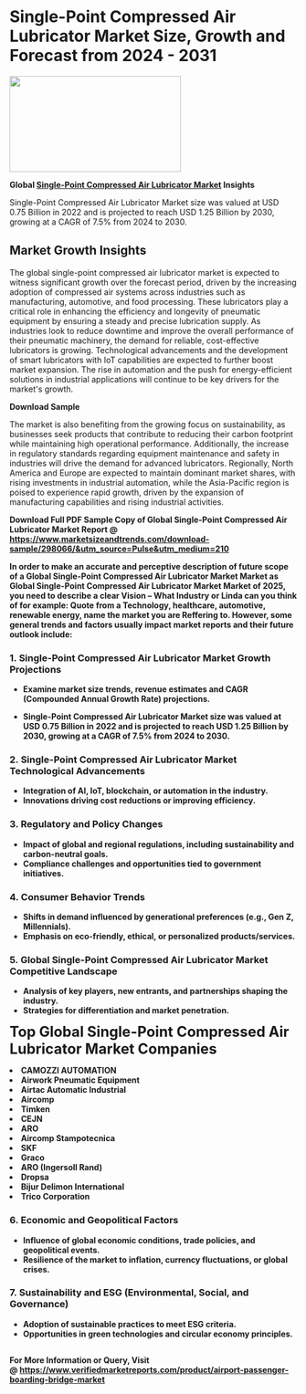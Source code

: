 <H1>Single-Point Compressed Air Lubricator Market Size, Growth and Forecast from 2024 - 2031</H1><img class="aligncenter size-medium wp-image-584254" src="https://thirdeyenews.in/wp-content/uploads/2024/09/Global-Market-Research-300x168.jpeg" alt="" width="300" height="168" /><p><strong>Global&nbsp;<a href="https://www.marketsizeandtrends.com/download-sample/298066/&amp;utm_source=Pulse&amp;utm_medium=210">Single-Point Compressed Air Lubricator Market</a> Insights</strong></p><p>Single-Point Compressed Air Lubricator Market size was valued at USD 0.75 Billion in 2022 and is projected to reach USD 1.25 Billion by 2030, growing at a CAGR of 7.5% from 2024 to 2030.</p><p><h2>Market Growth Insights</h2> <p>The global single-point compressed air lubricator market is expected to witness significant growth over the forecast period, driven by the increasing adoption of compressed air systems across industries such as manufacturing, automotive, and food processing. These lubricators play a critical role in enhancing the efficiency and longevity of pneumatic equipment by ensuring a steady and precise lubrication supply. As industries look to reduce downtime and improve the overall performance of their pneumatic machinery, the demand for reliable, cost-effective lubricators is growing. Technological advancements and the development of smart lubricators with IoT capabilities are expected to further boost market expansion. The rise in automation and the push for energy-efficient solutions in industrial applications will continue to be key drivers for the market's growth.</p> <p><strong>Download Sample</strong></p> <p>The market is also benefiting from the growing focus on sustainability, as businesses seek products that contribute to reducing their carbon footprint while maintaining high operational performance. Additionally, the increase in regulatory standards regarding equipment maintenance and safety in industries will drive the demand for advanced lubricators. Regionally, North America and Europe are expected to maintain dominant market shares, with rising investments in industrial automation, while the Asia-Pacific region is poised to experience rapid growth, driven by the expansion of manufacturing capabilities and rising industrial activities.</p> <p><strong></p><p><span class=""><strong>Download Full PDF Sample Copy of Global Single-Point Compressed Air Lubricator Market Report</strong> @ <a href="https://www.marketsizeandtrends.com/download-sample/298066/&amp;utm_source=Pulse&amp;utm_medium=210" target="_blank">https://www.marketsizeandtrends.com/download-sample/298066/&amp;utm_source=Pulse&amp;utm_medium=210</a></span></p><p>In order to make an accurate and perceptive description of future scope of a Global&nbsp;Single-Point Compressed Air Lubricator Market Market as Global&nbsp;Single-Point Compressed Air Lubricator Market Market of 2025, you need to describe a clear Vision &ndash; What Industry or Linda can you think of for example: Quote from a Technology, healthcare, automotive, renewable energy, name the market you are Reffering to. However, some general trends and factors usually impact market reports and their future outlook include:</p><h3>1.&nbsp;<strong>Single-Point Compressed Air Lubricator Market Growth Projections</strong></h3><ul><li>Examine market size trends, revenue estimates and CAGR (Compounded Annual Growth Rate) projections.</li><li><p>Single-Point Compressed Air Lubricator Market size was valued at USD 0.75 Billion in 2022 and is projected to reach USD 1.25 Billion by 2030, growing at a CAGR of 7.5% from 2024 to 2030.</p></li></ul><h3>2.&nbsp;<strong>Single-Point Compressed Air Lubricator Market Technological Advancements</strong></h3><ul><li>Integration of AI, IoT, blockchain, or automation in the industry.</li><li>Innovations driving cost reductions or improving efficiency.</li></ul><h3>3.&nbsp;<strong>Regulatory and Policy Changes</strong></h3><ul><li>Impact of global and regional regulations, including sustainability and carbon-neutral goals.</li><li>Compliance challenges and opportunities tied to government initiatives.</li></ul><h3>4.&nbsp;<strong>Consumer Behavior Trends</strong></h3><ul><li>Shifts in demand influenced by generational preferences (e.g., Gen Z, Millennials).</li><li>Emphasis on eco-friendly, ethical, or personalized products/services.</li></ul><h3>5.&nbsp;<strong>Global Single-Point Compressed Air Lubricator Market Competitive Landscape</strong></h3><ul><li>Analysis of key players, new entrants, and partnerships shaping the industry.</li><li>Strategies for differentiation and market penetration.</li></ul><p data-pm-slice="1 1 []"><span style="color: inherit; font-family: inherit; font-size: 25px;">Top Global Single-Point Compressed Air Lubricator Market Companies</span></p><div class="" data-test-id=""><p><li>CAMOZZI AUTOMATION</li><li> Airwork Pneumatic Equipment</li><li> Airtac Automatic Industrial</li><li> Aircomp</li><li> Timken</li><li> CEJN</li><li> ARO</li><li> Aircomp Stampotecnica</li><li> SKF</li><li> Graco</li><li> ARO (Ingersoll Rand)</li><li> Dropsa</li><li> Bijur Delimon International</li><li> Trico Corporation</li></p></div><h3>6.&nbsp;<strong>Economic and Geopolitical Factors</strong></h3><ul><li>Influence of global economic conditions, trade policies, and geopolitical events.</li><li>Resilience of the market to inflation, currency fluctuations, or global crises.</li></ul><h3>7.&nbsp;<strong>Sustainability and ESG (Environmental, Social, and Governance)</strong></h3><ul><li>Adoption of sustainable practices to meet ESG criteria.</li><li>Opportunities in green technologies and circular economy principles.</li></ul><h2><strong style="font-size: 14px;">For More Information or Query, Visit @&nbsp;</strong><a style="background-color: #ffffff; font-size: 14px;" href="https://www.marketsizeandtrends.com/report/single-point-compressed-air-lubricator-market/" target="_blank">https://www.verifiedmarketreports.com/product/airport-passenger-boarding-bridge-market</a></h2>
